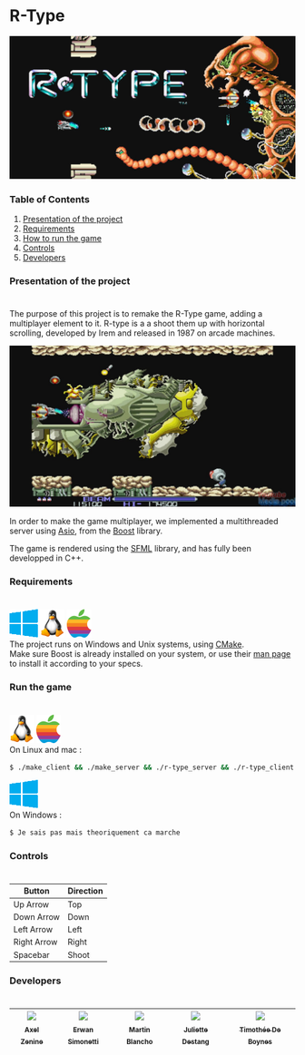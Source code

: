 # R-Type
![TitleScreen](./docs/images/RTypeTitle.jpg)  
### Table of Contents

1. [Presentation of the project](#presentation-of-the-project)
2. [Requirements](#Requirements)
3. [How to run the game](#How-to-run-the-game)
4. [Controls](#controls)
5. [Developers](#Developers)

### Presentation of the project
#
The purpose of this project is to remake the R-Type game, adding a multiplayer element to it.
R-type is a a shoot them up with horizontal scrolling,
developed by Irem and released in 1987 on arcade machines.

![Screenshot](./docs/images/screenshotRtype.jpg)

In order to make the game multiplayer, we implemented a multithreaded server using [Asio](https://www.boost.org/doc/libs/1_76_0/doc/html/boost_asio.html), from the [Boost](https://www.boost.org) library.

The game is rendered using the [SFML](https://www.sfml-dev.org/) library, and has fully been developped in C++. 

### Requirements
#

![windows logo](./docs/images/winlogo.png) ![linux logo](./docs/images/linlogo.png) ![apple logo](./docs/images/applogo.png)  
The project runs on Windows and Unix systems, using [CMake](https://cmake.org/).  
Make sure Boost is already installed on your system, or use their [man page](https://www.boost.org/doc/libs/1_67_0/doc/html/boost_asio/using.html) to install it according to your specs. 
<br/>

### Run the game
#
![linux logo](./docs/images/linlogo.png) ![apple logo](./docs/images/applogo.png)  
On Linux and mac : 
```sh
$ ./make_client && ./make_server && ./r-type_server && ./r-type_client
```
![windows logo](./docs/images/winlogo.png)  
On Windows :
```sh
$ Je sais pas mais theoriquement ca marche
```
### Controls
#
 Button        | Direction
 --------------|-------------
 Up Arrow      | Top
 Down Arrow    | Down
 Left Arrow    | Left
 Right Arrow   | Right
 Spacebar      | Shoot


### Developers
#

| [<img src="https://github.com/Azzzen.png?size=85" width=85><br><sub>Axel Zenine</sub>](https://github.com/Azzzen) | [<img src="https://github.com/ErwanSimonetti.png?size=85" width=85><br><sub>Erwan Simonetti</sub>](https://github.com/ErwanSimonetti) | [<img src="https://github.com/BlanchoMartin.png?size=85" width=85><br><sub>Martin Blancho</sub>](https://github.com/BlanchoMartin) | [<img src="https://github.com/JulietteDestang.png?size=85" width=85><br><sub>Juliette Destang</sub>](https://github.com/JulietteDestang) | [<img src="https://github.com/TdeBoynes.png?size=85" width=85><br><sub>Timothée De Boynes</sub>](https://github.com/TdeBoynes)
| :---: | :---: | :---: | :---: | :---: |